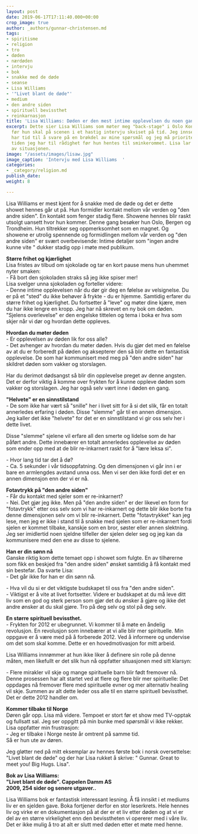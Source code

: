 ```yaml
---
layout: post
date: 2019-06-17T17:11:40.000+00:00
crop_image: true
author: _authors/gunnar-christensen.md
tags:
- spiritisme
- religion
- tro
- døden
- nærdøden
- intervju
- bok
- snakke med de døde
- seanse
- Lisa Williams
- '"Livet blant de døde"'
- medium
- den andre siden
- spirituell bevissthet
- reinkarnasjon
title: 'Lisa Williams: Døden er den mest intime opplevelsen du noen gang kan erfare.'
excerpt: Dette sier Lisa Williams som møter meg "back-stage" i Oslo Konserthus like
  før hun skal på scenen i et hastig intervju skviset på tid. Jeg innser at hun kun
  har tid til å svare på en brøkdel av mine spørsmål og jeg må prioritere knallhardt
  tiden jeg har til rådighet før hun hentes til sminkerommet. Lisa lar seg ikke stresse
  av situasjonen.
image: "/assets/images/lisaw.jpg"
image_caption: 'Intervju med Lisa Williams  '
categories:
- _category/religion.md
publish_date: 
weight: 8

---
```

Lisa Williams er mest kjent for å snakke med de døde og det er dette showet hennes går ut på. Hun formidler kontakt mellom vår verden og "den andre siden". En kontakt som fenger stadig flere. Showene hennes blir raskt utsolgt uansett hvor hun kommer. Denne gang besøker hun Oslo, Bergen og Trondheim. Hun tiltrekker seg oppmerksomhet som en magnet. Og showene er utrolig spennende og formidlingen mellom vår verden og "den andre siden" er svært overbevisende: Intime detaljer som "ingen andre kunne vite " dukker stadig opp i møte med publikum.

**Større frihet og kjærlighet**  
Lisa fristes av tilbud om sjokolade og tar en kort pause mens hun uhemmet nyter smaken:  
\- Få bort den sjokoladen straks så jeg ikke spiser mer!  
Lisa svelger unna sjokoladen og forteller videre:  
\- Denne intime opplevelsen når du dør gir deg en følelse av velsignelse. Du er på et "sted" du ikke behøver å frykte - du er hjemme. Samtidig erfarer du større frihet og kjærlighet. Du fortsetter å "leve" og møter dine kjære, men du har ikke lengre en kropp. Jeg har nå skrevet en ny bok om døden. "Sjelens overlevelse" er den engelske tittelen og tema i boka er hva som skjer når vi dør og hvordan dette oppleves.

**Hvordan du møter døden**  
\- Er opplevelsen av døden lik for oss alle?  
\- Det avhenger av hvordan du møter døden. Hvis du gjør det med en følelse av at du er forberedt på døden og aksepterer den så blir dette en fantastisk opplevelse. De som har kommunisert med meg på "den andre siden" har skildret døden som vakker og storslagen.

Har du derimot dødsangst så blir din opplevelse preget av denne angsten. Det er derfor viktig å komme over frykten for å kunne oppleve døden som vakker og storslagen. Jeg har også selv vært inne i døden en gang.

**"Helvete" er en sinnstilstand**  
\- De som ikke har vært så "snille" her i livet sitt for å si det slik, får en totalt annerledes erfaring i døden. Disse "slemme" går til en annen dimensjon. Jeg kaller det ikke "helvete" for det er en sinnstilstand vi gir oss selv her i dette livet.

Disse "slemme" sjelene vil erfare all den smerte og lidelse som de har påført andre. Dette innebærer en totalt annerledes opplevelse av døden som ender opp med at de blir re-inkarnert raskt for å "lære leksa si".

\- Hvor lang tid tar det å dø?  
\- Ca. 5 sekunder i vår tidsoppfatning. Og den dimensjonen vi går inn i er bare en armlengdes avstand unna oss. Men vi ser den ikke fordi det er en annen dimensjon enn der vi er nå.

**Fotavtrykk på "den andre siden"**  
\- Får du kontakt med sjeler som er re-inkarnert?  
\- Nei. Det gjør jeg ikke. Men på "den andre siden" er der likevel en form for "fotavtrykk" etter oss selv som vi har re-inkarnert og dette blir ikke borte fra denne dimensjonen selv om vi blir re-inkarnert. Dette "fotavtrykket" kan jeg lese, men jeg er ikke i stand til å snakke med sjelen som er re-inkarnert fordi sjelen er kommet tilbake, kanskje som en bror, søster eller annen slektning. Jeg ser imidlertid noen sjeldne tilfeller der sjelen deler seg og jeg kan da kommunisere med den ene av disse to sjelene.

**Han er din sønn nå**  
Ganske riktig kom dette temaet opp i showet som fulgte. En av tilhørerne som fikk en beskjed fra "den andre siden" ønsket samtidig å få kontakt med sin bestefar. Da svarte Lisa:  
\- Det går ikke for han er din sønn nå.

\- Hva vil du si er det viktigste budskapet til oss fra "den andre siden".  
\- Viktigst er å vite at livet fortsetter. Videre er budskapet at du må leve ditt liv som en god og sterk person som gjør det du ønsker å gjøre og ikke det andre ønsker at du skal gjøre. Tro på deg selv og stol på deg selv.

**En større spirituell bevissthet.**  
\- Frykten for 2012 er ubegrunnet. Vi kommer til å møte en åndelig revolusjon. En revolusjon som innebærer at vi alle blir mer spirituelle. Min oppgave er å være med på å forberede 2012. Ved å informere og undervise om det som skal komme. Dette er en hovedmotivasjon for mitt arbeid.

Lisa Williams innrømmer at hun ikke liker å definere sin rolle på denne måten, men likefullt er det slik hun nå oppfatter situasjonen med sitt klarsyn:

\- Flere mirakler vil skje og mange spirituelle barn blir født fremover nå. Denne prosessen har alt startet ved at flere og flere blir mer spirituelle: Det oppdages nå fremover flere med spirituelle evner og mer alternativ healing vil skje. Summen av alt dette leder oss alle til en større spirituell bevissthet. Det er dette 2012 handler om.

**Kommer tilbake til Norge**  
Døren går opp. Lisa må videre. Tempoet er stort før et show med TV-opptak og fullsatt sal. Jeg ser oppgitt på min bunke med spørsmål vi ikke rekker. Lisa oppfatter min frustrasjon:  
\- Jeg er tilbake i Norge neste år omtrent på samme tid.  
Så er hun ute av døren.

Jeg gløtter ned på mitt eksemplar av hennes første bok i norsk oversettelse: "Livet blant de døde" og der har Lisa rukket å skrive: " Gunnar. Great to meet you! Big Hugs. Lisa".

**Bok av** **Lisa Williams:**  
**"Livet blant de døde". Cappelen Damm AS**  
**2009, 254 sider og senere utgaver..**

Lisa Williams bok er fantastisk interessant lesning. Å få innsikt i et mediums liv er en sjelden gave. Boka fortjener derfor en stor leserkrets. Hele hennes liv og virke er en dokumentasjon på at der er et liv etter døden og at vi er del av en større virkelighet enn den bevisstheten vi opererer med i våre liv. Det er ikke mulig å tro at alt er slutt med døden etter et møte med henne.
